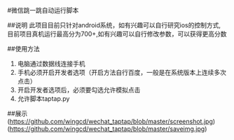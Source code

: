#微信跳一跳自动运行脚本

##说明
此项目目前只针对android系统，如有兴趣可以自行研究ios的控制方式,
目前项目真机运行最高分为700+,如有兴趣可以自行修改参数，可以获得更高分数

##使用方法
1. 电脑通过数据线连接手机
2. 手机必须开启开发者选项（开启方法自行百度，一般是在系统版本上连续多次点击）
3. 开启开发者选项后，必须要勾选允许模拟点击
4. 允许脚本taptap.py

##展示(https://github.com/wingcd/wechat_taptap/blob/master/screenshot.jpg)(https://github.com/wingcd/wechat_taptap/blob/master/saveimg.jpg)


